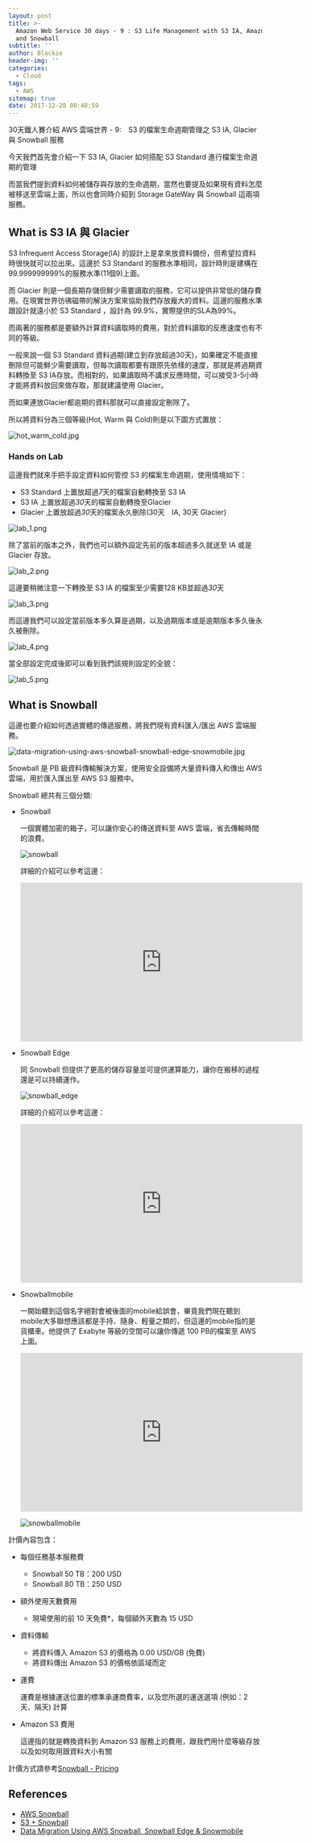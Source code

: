 ```yaml
---
layout: post
title: >-
  Amazon Web Service 30 days - 9 : S3 Life Management with S3 IA, Amazon Glacier
  and Snowball
subtitle: ''
author: Blackie
header-img: ''
categories:
  - Cloud
tags:
  - AWS
sitemap: true
date: 2017-12-28 00:48:59
---
```


<!-- More -->

30天鐵人賽介紹 AWS 雲端世界 - 9:　S3 的檔案生命週期管理之 S3 IA, Glacier 與 Snowball 服務

<!-- More -->

今天我們首先會介紹一下 S3 IA, Glacier 如何搭配 S3 Standard 進行檔案生命週期的管理

而當我們提到資料如何被儲存與存放的生命週期，當然也要提及如果現有資料怎麼被移送至雲端上面，所以也會同時介紹到 Storage GateWay 與 Snowball 這兩項服務。

## What is S3 IA 與 Glacier ##

S3 Infrequent Access Storage(IA) 的設計上是拿來放資料備份，但希望拉資料時很快就可以拉出來。這邊於 S3 Standard 的服務水準相同，設計時則是建構在99.999999999%的服務水準(11個9)上面。

而 Glacier 則是一個長期存儲但鮮少需要讀取的服務，它可以提供非常低的儲存費用。在現實世界彷彿磁帶的解決方案來協助我們存放龐大的資料。這邊的服務水準跟設計就遠小於 S3 Standard ，設計為 99.9%，實際提供的SLA為99%。

而兩著的服務都是要額外計算資料讀取時的費用，對於資料讀取的反應速度也有不同的等級。

一般來說一個 S3 Standard 資料過期(建立到存放超過30天)，如果確定不能直接刪除但可能鮮少需要讀取，但每次讀取都要有跟原先依樣的速度，那就是將過期資料轉換至 S3 IA存放。而相對的，如果讀取時不講求反應時間，可以接受3-5小時才能將資料放回來做存取，那就建議使用 Glacier。

而如果連放Glacier都逾期的資料那就可以直接設定刪除了。

所以將資料分為三個等級(Hot, Warm 與 Cold)則是以下圖方式置放：

![hot_warm_cold.jpg](hot_warm_cold.jpg)

### Hands on Lab ###

這邊我們就來手把手設定資料如何管控 S3 的檔案生命週期，使用情境如下：

- S3 Standard 上置放超過*7*天的檔案自動轉換至 S3 IA
- S3 IA 上置放超過*30*天的檔案自動轉換至Glacier
- Glacier 上置放超過*30*天的檔案永久刪除(30天　IA, 30天 Glacier)

![lab_1.png](lab_1.png)

除了當前的版本之外，我們也可以額外設定先前的版本超過多久就送至 IA 或是 Glacier 存放。

![lab_2.png](lab_2.png)

這邊要稍微注意一下轉換至 S3 IA 的檔案至少需要128 KB並超過*30*天

![lab_3.png](lab_3.png)

而這邊我們可以設定當前版本多久算是過期，以及過期版本或是逾期版本多久後永久被刪除。

![lab_4.png](lab_4.png)

當全部設定完成後即可以看到我們該規則設定的全貌：

![lab_5.png](lab_5.png)

## What is Snowball ##

這邊也要介紹如何透過實體的傳遞服務，將我們現有資料匯入/匯出 AWS 雲端服務。

![data-migration-using-aws-snowball-snowball-edge-snowmobile.jpg](data-migration-using-aws-snowball-snowball-edge-snowmobile.jpg)

Snowball 是 PB 級資料傳輸解決方案，使用安全設備將大量資料傳入和傳出 AWS 雲端，用於匯入匯出至 AWS S3 服務中。

Snowball 總共有三個分類:

- Snowball

  一個實體加密的箱子，可以讓你安心的傳送資料至 AWS 雲端，省去傳輸時間的浪費。

  ![snowball](snowball.jpg)

  詳細的介紹可以參考這邊：

  <iframe width='560' height='315' src='https://www.youtube.com/embed/yl25W7LZAMU' frameborder='0' allowfullscreen></iframe>

- Snowball Edge

  同 Snowball 但提供了更高的儲存容量並可提供運算能力，讓你在搬移的過程還是可以持續運作。

  ![snowball_edge](snowball_edge.jpg)

  詳細的介紹可以參考這邊：

  <iframe width='560' height='315' src='https://www.youtube.com/embed/g0GvriwXoe0' frameborder='0' allowfullscreen></iframe>

- Snowballmobile

  一開始聽到這個名字絕對會被後面的mobile給誤會，畢竟我們現在聽到mobile大多聯想應該都是手持、隨身、輕量之類的，但這邊的mobile指的是貨櫃車。他提供了 Exabyte 等級的空間可以讓你傳遞 100 PB的檔案至 AWS 上面。

  <iframe width='560' height='315' src='https://www.youtube.com/embed/8vQmTZTq7nw' frameborder='0' allowfullscreen></iframe>

  ![snowballmobile](snowballmobile.jpg)

計價內容包含：

- 每個任務基本服務費

  - Snowball 50 TB：200 USD
  - Snowball 80 TB：250 USD

- 額外使用天數費用

  - 現場使用的前 10 天免費*，每個額外天數為 15 USD

- 資料傳輸

  - 將資料傳入 Amazon S3 的價格為 0.00 USD/GB (免費)
  - 將資料傳出 Amazon S3 的價格依區域而定

- 運費

  運費是根據運送位置的標準承運商費率，以及您所選的運送選項 (例如：2 天、隔天) 計算

- Amazon S3 費用

  這邊指的就是轉換資料到 Amazon S3 服務上的費用，跟我們用什麼等級存放以及如何取用跟資料大小有關

計價方式請參考[Snowball - Pricing](https://aws.amazon.com/snowball/pricing/)

## References ##

- [AWS Snowball](https://aws.amazon.com/tw/snowball/)
- [S3 + Snowball](https://www.slideshare.net/AmazonWebServices/s3-snowball)
- [Data Migration Using AWS Snowball, Snowball Edge & Snowmobile](https://www.slideshare.net/AmazonWebServices/data-migration-using-aws-snowball-snowball-edge-snowmobile)